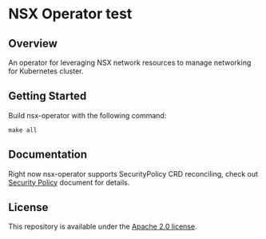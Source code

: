 # NSX Operator test

## Overview

An operator for leveraging NSX network resources to manage networking for Kubernetes cluster.

## Getting Started

Build nsx-operator with the following command:

```
make all
```

## Documentation

Right now nsx-operator supports SecurityPolicy CRD reconciling, check out
[Security Policy](docs/security-policy.md) document for details.

## License

This repository is available under the [Apache 2.0 license](LICENSE).
